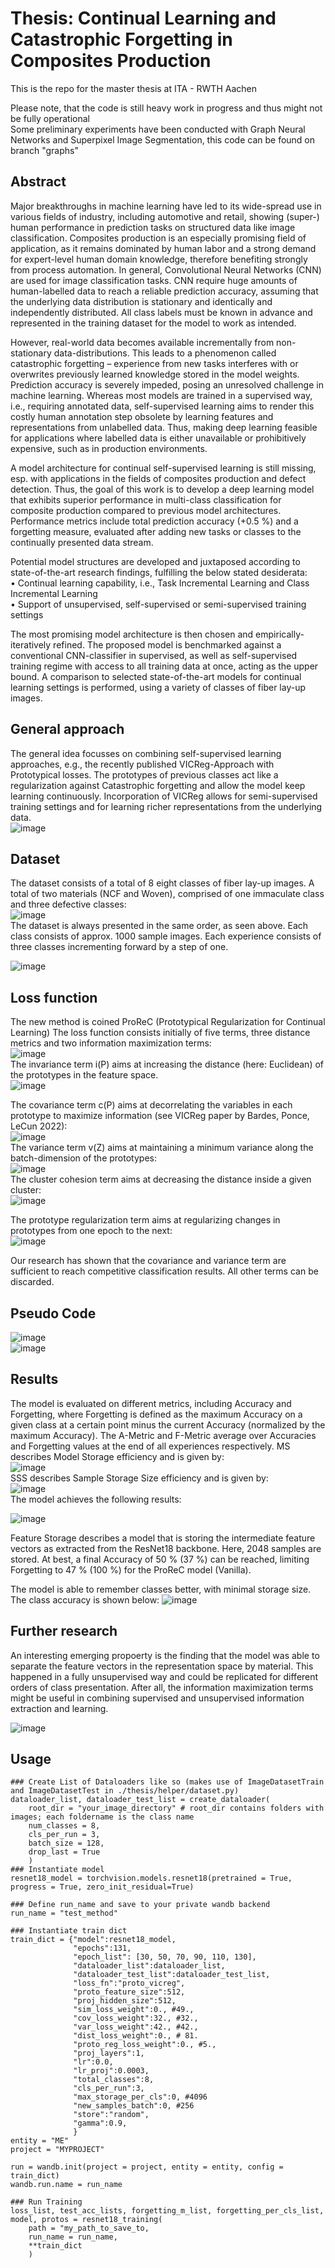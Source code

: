 # Thesis: Continual Learning and Catastrophic Forgetting in Composites Production
This is the repo for the master thesis at ITA - RWTH Aachen

Please note, that the code is still heavy work in progress and thus might not be fully operational <br />
Some preliminary experiments have been conducted with Graph Neural Networks and Superpixel Image Segmentation, this code can be found on branch "graphs"

## Abstract
Major breakthroughs in machine learning have led to its wide-spread use in various fields of industry, including automotive and retail, showing (super-) human performance in prediction tasks on structured data like image classification. Composites production is an especially promising field of application, as it remains dominated by human labor and a strong demand for expert-level human domain knowledge, therefore benefiting strongly from process automation.
In general, Convolutional Neural Networks (CNN) are used for image classification tasks. CNN require huge amounts of human-labelled data to reach a reliable prediction accuracy, assuming that the underlying data distribution is stationary and identically and independently distributed. All class labels must be known in advance and represented in the training dataset for the model to work as intended. <br />

However, real-world data becomes available incrementally from non-stationary data-distributions. This leads to a phenomenon called catastrophic forgetting – experience from new tasks interferes with or overwrites previously learned knowledge stored in the model weights. Prediction accuracy is severely impeded, posing an unresolved challenge in machine learning. Whereas most models are trained in a supervised way, i.e., requiring annotated data, self-supervised learning aims to render this costly human annotation step obsolete by learning features and representations from unlabelled data. Thus, making deep learning feasible for applications where labelled data is either unavailable or prohibitively expensive, such as in production environments. <br />

A model architecture for continual self-supervised learning is still missing, esp. with applications in the fields of composites production and defect detection.
Thus, the goal of this work is to develop a deep learning model that exhibits superior performance in multi-class classification for composite production compared to previous model architectures. Performance metrics include total prediction accuracy (+0.5 %) and a forgetting measure, evaluated after adding new tasks or classes to the continually presented data stream. <br />

Potential model structures are developed and juxtaposed according to state-of-the-art research findings, fulfilling the below stated desiderata:<br />
•	Continual learning capability, i.e., Task Incremental Learning and Class Incremental Learning<br />
•	Support of unsupervised, self-supervised or semi-supervised training settings <br />

The most promising model architecture is then chosen and empirically-iteratively refined. The proposed model is benchmarked against a conventional CNN-classifier in supervised, as well as self-supervised training regime with access to all training data at once, acting as the upper bound. A comparison to selected state-of-the-art models for continual learning settings is performed, using a variety of classes of fiber lay-up images. <br />

## General approach
The general idea focusses on combining self-supervised learning approaches, e.g., the recently published VICReg-Approach with Prototypical losses.
The prototypes of previous classes act like a regularization against Catastrophic forgetting and allow the model keep learning continuously.
Incorporation of VICReg allows for semi-supervised training settings and for learning richer representations from the underlying data. <br />
![image](https://user-images.githubusercontent.com/96831420/167251601-67681478-3400-42bc-a453-060f3a6dc912.png)

## Dataset
The dataset consists of a total of 8 eight classes of fiber lay-up images. A total of two materials (NCF and Woven), comprised of one immaculate class and three defective classes: <br/>
![image](https://user-images.githubusercontent.com/96831420/181204963-1bd3764a-54f6-40d9-afac-26fa79f11ce7.png) <br/>
The dataset is always presented in the same order, as seen above. Each class consists of approx. 1000 sample images.
Each experience consists of three classes incrementing forward by a step of one. <br />

![image](https://user-images.githubusercontent.com/96831420/181208151-152f2dfe-bf3f-4402-b3a7-51cf8176068e.png)


## Loss function
The new method is coined ProReC (Prototypical Regularization for Continual Learning)
The loss function consists initially of five terms, three distance metrics and two information maximization terms: <br/>
![image](https://user-images.githubusercontent.com/96831420/181211092-d6920f4e-7f03-45c3-b769-640854586ad9.png)
<br/>
The invariance term i(P) aims at increasing the distance (here: Euclidean) of the prototypes in the feature space. <br/>
![image](https://user-images.githubusercontent.com/96831420/181211251-76fe9ed5-7d00-427b-966d-22eed17fcddf.png)
<br/>

The covariance term c(P) aims at decorrelating the variables in each prototype to maximize information (see VICReg paper by Bardes, Ponce, LeCun 2022): <br/>
![image](https://user-images.githubusercontent.com/96831420/181211338-ab6854c9-e982-487a-ae11-0b83db176e1e.png)
<br/>
The variance term v(Z) aims at maintaining a minimum variance along the batch-dimension of the prototypes: <br/>
![image](https://user-images.githubusercontent.com/96831420/181211391-c3bb4c7b-afc2-4d79-9e15-6d50e9402d14.png)
<br/>
The cluster cohesion term aims at decreasing the distance inside a given cluster:<br/>
![image](https://user-images.githubusercontent.com/96831420/181211485-92582d12-e9ff-48c0-bb5a-e9c1b508bbad.png)
<br/>

The prototype regularization term aims at regularizing changes in prototypes from one epoch to the next: <br/>
![image](https://user-images.githubusercontent.com/96831420/181211533-a35ea904-1a1b-4419-a2a5-db9f113698c3.png)
<br/>

Our research has shown that the covariance and variance term are sufficient to reach competitive classification results.
All other terms can be discarded.

## Pseudo Code
![image](https://user-images.githubusercontent.com/96831420/181211917-f10aa5d5-6074-4406-a41e-e2754b870d61.png) <br/>
![image](https://user-images.githubusercontent.com/96831420/181211953-6057c233-e635-4cd5-9f43-75be01568ba9.png)
<br/>


## Results
The model is evaluated on different metrics, including Accuracy and Forgetting, where Forgetting is defined as the maximum Accuracy on a given class at a certain point minus the current Accuracy (normalized by the maximum Accuracy). 
The A-Metric and F-Metric average over Accuracies and Forgetting values at the end of all experiences respectively.
MS describes Model Storage efficiency and is given by: <br/>
![image](https://user-images.githubusercontent.com/96831420/181212270-5499f229-ef0c-460e-a2df-a86bdd7b507d.png)
<br/>
SSS describes Sample Storage Size efficiency and is given by: </br>
![image](https://user-images.githubusercontent.com/96831420/181212328-7b804eef-48d8-4345-90ea-404a3a0d9b47.png)
<br/>
The model achieves the following results:

![image](https://user-images.githubusercontent.com/96831420/181208248-14c6d343-f24b-41e7-8b66-5cc9648d3ed3.png)

Feature Storage describes a model that is storing the intermediate feature vectors as extracted from the ResNet18 backbone.
Here, 2048 samples are stored.
At best, a final Accuracy of 50 % (37 %) can be reached, limiting Forgetting to 47 % (100 %) for the ProReC model (Vanilla).

The model is able to remember classes better, with minimal storage size. The class accuracy is shown below:
![image](https://user-images.githubusercontent.com/96831420/181208718-c46e3223-5012-4daa-95c8-a90c38f4eff8.png)
<br/>
## Further research

An interesting emerging propoerty is the finding that the model was able to separate the feature vectors in the representation space by material.
This happened in a fully unsupervised way and could be replicated for different orders of class presentation. 
After all, the information maximization terms might be useful in combining supervised and unsupervised information extraction and learning.

![image](https://user-images.githubusercontent.com/96831420/181209452-e78b10fe-9639-4a79-8843-e5de25c9c730.png)


## Usage
```
### Create List of Dataloaders like so (makes use of ImageDatasetTrain and ImageDatasetTest in ./thesis/helper/dataset.py)
dataloader_list, dataloader_test_list = create_dataloader(
    root_dir = "your_image_directory" # root_dir contains folders with images; each foldername is the class name
    num_classes = 8, 
    cls_per_run = 3, 
    batch_size = 128,
    drop_last = True
    )
### Instantiate model
resnet18_model = torchvision.models.resnet18(pretrained = True, progress = True, zero_init_residual=True)

### Define run_name and save to your private wandb backend
run_name = "test_method"

### Instantiate train dict
train_dict = {"model":resnet18_model,
              "epochs":131,
              "epoch_list": [30, 50, 70, 90, 110, 130],
              "dataloader_list":dataloader_list,
              "dataloader_test_list":dataloader_test_list,
              "loss_fn":"proto_vicreg",
              "proto_feature_size":512,
              "proj_hidden_size":512,
              "sim_loss_weight":0., #49.,
              "cov_loss_weight":32., #32.,
              "var_loss_weight":42., #42.,
              "dist_loss_weight":0., # 81.
              "proto_reg_loss_weight":0., #5.,
              "proj_layers":1,
              "lr":0.0,
              "lr_proj":0.0003,
              "total_classes":8,
              "cls_per_run":3,
              "max_storage_per_cls":0, #4096
              "new_samples_batch":0, #256
              "store":"random",
              "gamma":0.9,
              }
entity = "ME"
project = "MYPROJECT"

run = wandb.init(project = project, entity = entity, config = train_dict)
wandb.run.name = run_name

### Run Training
loss_list, test_acc_lists, forgetting_m_list, forgetting_per_cls_list, model, protos = resnet18_training(
    path = "my_path_to_save_to, 
    run_name = run_name, 
    **train_dict
    )
```

